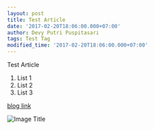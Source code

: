 ```yaml
---
layout: post
title: Test Article
date: '2017-02-20T18:06:00.000+07:00'
author: Devy Putri Puspitasari
tags: Test Tag
modified_time: '2017-02-20T18:06:00.000+07:00'
---
```


Test Article
1. List 1
2. List 2
3. List 3

[blog link](https://devyputri.github.io/)

![Image Title](https://assets-cdn.github.com/images/modules/logos_page/Octocat.png)
